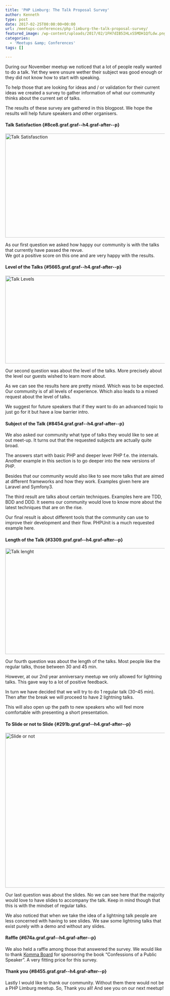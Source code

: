 ```yaml
---
title: 'PHP Limburg: The Talk Proposal Survey'
author: Kenneth
type: post
date: 2017-02-25T00:00:00+00:00
url: /meetups-conferences/php-limburg-the-talk-proposal-survey/
featured_image: /wp-content/uploads/2017/02/1FH7dIB5IHLxS5MDH1QfLdw.png
categories:
  - 'Meetups &amp; Conferences'
tags: []

---
```

<p id="14c0" class="graf graf--p graf-after--figure">
  During our November meetup we noticed that a lot of people really wanted to do a talk. Yet they were unsure wether their subject was good enough or they did not know how to start with speaking.
</p>

<p id="b08b" class="graf graf--p graf-after--p">
  To help those that are looking for ideas and / or validation for their current ideas we created a survey to gather information of what our community thinks about the current set of talks.
</p>

<p id="d31e" class="graf graf--p graf-after--p">
  The results of these survey are gathered in this blogpost. We hope the results will help future speakers and other organisers.
</p>

#### Talk Satisfaction {#8ce8.graf.graf--h4.graf-after--p}

<img class="aligncenter wp-image-331 size-large" src="https://schabrechtsk.be/wp-content/uploads/2017/02/Talk-Satisfaction-1024x420.png" alt="Talk Satisfasction" width="800" height="328" srcset="https://schabrechtsk.be/wp-content/uploads/2017/02/Talk-Satisfaction-1024x420.png 1024w, https://schabrechtsk.be/wp-content/uploads/2017/02/Talk-Satisfaction-300x123.png 300w, https://schabrechtsk.be/wp-content/uploads/2017/02/Talk-Satisfaction-768x315.png 768w, https://schabrechtsk.be/wp-content/uploads/2017/02/Talk-Satisfaction.png 1240w" sizes="(max-width: 800px) 100vw, 800px" /><figure><figcaption></figcaption></figure> 

<p id="baa4" class="graf graf--p graf-after--figure">
  As our first question we asked how happy our community is with the talks that currently have passed the revue.<br /> We got a positive score on this one and are very happy with the results.
</p>

#### Level of the&nbsp;Talks {#5665.graf.graf--h4.graf-after--p}<figure>

<img class="aligncenter wp-image-332 size-large" src="https://schabrechtsk.be/wp-content/uploads/2017/02/Talk-levels-1024x354.png" alt="Talk Levels" width="800" height="277" srcset="https://schabrechtsk.be/wp-content/uploads/2017/02/Talk-levels-1024x354.png 1024w, https://schabrechtsk.be/wp-content/uploads/2017/02/Talk-levels-300x104.png 300w, https://schabrechtsk.be/wp-content/uploads/2017/02/Talk-levels-768x266.png 768w, https://schabrechtsk.be/wp-content/uploads/2017/02/Talk-levels.png 1416w" sizes="(max-width: 800px) 100vw, 800px" /><figcaption></figcaption></figure> 

<p id="49b1" class="graf graf--p graf-after--figure">
  Our second question was about the level of the talks. More precisely about the level our guests wished to learn more about.
</p>

<p id="3dc7" class="graf graf--p graf-after--p">
  As we can see the results here are pretty mixed. Which was to be expected. Our community is of all levels of experience. Which also leads to a mixed request about the level of talks.
</p>

<p id="04c5" class="graf graf--p graf-after--p">
  We suggest for future speakers that if they want to do an advanced topic to just go for it but have a low barrier intro.
</p>

#### Subject of the&nbsp;Talk {#8454.graf.graf--h4.graf-after--p}

<p id="cbf1" class="graf graf--p graf-after--h4">
  We also asked our community what type of talks they would like to see at out meet-up. It turns out that the requested subjects are actually quite broad.
</p>

<p id="3d15" class="graf graf--p graf-after--p">
  The answers start with basic PHP and deeper lever PHP f.e. the internals. Another example in this section is to go deeper into the new versions of PHP.
</p>

<p id="a90f" class="graf graf--p graf-after--p">
  Besides that our community would also like to see more talks that are aimed at different frameworks and how they work. Examples given here are Laravel and Symfony3.
</p>

<p id="e8ce" class="graf graf--p graf-after--p">
  The third result are talks about certain techniques. Examples here are TDD, BDD and DDD. It seems our community would love to know more about the latest techniques that are on the rise.
</p>

<p id="76b8" class="graf graf--p graf-after--p">
  Our final result is about different tools that the community can use to improve their development and their flow. PHPUnit is a much requested example here.
</p>

#### Length of the&nbsp;Talk {#3309.graf.graf--h4.graf-after--p}<figure>

<img class="aligncenter wp-image-334 size-large" src="https://schabrechtsk.be/wp-content/uploads/2017/02/Talk-lenght-1024x427.png" alt="Talk lenght" width="800" height="334" srcset="https://schabrechtsk.be/wp-content/uploads/2017/02/Talk-lenght-1024x427.png 1024w, https://schabrechtsk.be/wp-content/uploads/2017/02/Talk-lenght-300x125.png 300w, https://schabrechtsk.be/wp-content/uploads/2017/02/Talk-lenght-768x320.png 768w, https://schabrechtsk.be/wp-content/uploads/2017/02/Talk-lenght.png 1180w" sizes="(max-width: 800px) 100vw, 800px" /><figcaption></figcaption></figure> 

<p id="c440" class="graf graf--p graf-after--figure">
  Our fourth question was about the length of the talks. Most people like the regular talks, those between 30 and 45 min.
</p>

<p id="f946" class="graf graf--p graf-after--p">
  However, at our 2nd year anniversary meetup we only allowed for lightning talks. This gave way to a lot of positive feedback.
</p>

<p id="001b" class="graf graf--p graf-after--p">
  In turn we have decided that we will try to do 1 regular talk (30–45 min). Then after the break we will proceed to have 2 lightning talks.
</p>

<p id="9e08" class="graf graf--p graf-after--p">
  This will also open up the path to new speakers who will feel more comfortable with presenting a short presentation.
</p>

#### To Slide or not to&nbsp;Slide {#291b.graf.graf--h4.graf-after--p}<figure>

<img class="aligncenter wp-image-335 size-full" src="https://schabrechtsk.be/wp-content/uploads/2017/02/Slide-or-not.png" alt="Slide or not" width="1022" height="488" srcset="https://schabrechtsk.be/wp-content/uploads/2017/02/Slide-or-not.png 1022w, https://schabrechtsk.be/wp-content/uploads/2017/02/Slide-or-not-300x143.png 300w, https://schabrechtsk.be/wp-content/uploads/2017/02/Slide-or-not-768x367.png 768w" sizes="(max-width: 1022px) 100vw, 1022px" /><figcaption></figcaption></figure> 

<p id="3df0" class="graf graf--p graf-after--figure">
  Our last question was about the slides. No we can see here that the majority would love to have slides to accompany the talk. Keep in mind though that this is with the mindset of regular talks.
</p>

<p id="0a17" class="graf graf--p graf-after--p">
  We also noticed that when we take the idea of a lightning talk people are less concerned with having to see slides. We saw some lightning talks that exist purely with a demo and without any slides.
</p>

#### Raffle {#674a.graf.graf--h4.graf-after--p}

<p id="f6f3" class="graf graf--p graf-after--h4">
  We also held a raffle among those that answered the survey. We would like to thank <a class="markup--anchor markup--p-anchor" href="https://www.kommaboard.be" target="_blank" rel="noopener noreferrer" data-href="https://www.kommaboard.be">Komma Board</a> for sponsoring the book “Confessions of a Public Speaker”. A very fitting price for this survey.
</p>

#### Thank you {#8455.graf.graf--h4.graf-after--p}

<p id="2713" class="graf graf--p graf-after--h4 graf--trailing">
  Lastly I would like to thank our community. Without them there would not be a PHP Limburg meetup. So, Thank you all! And see you on our next meetup!
</p>